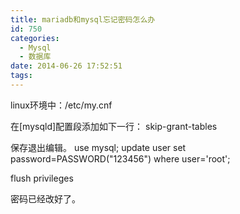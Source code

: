 ```yaml
---
title: mariadb和mysql忘记密码怎么办
id: 750
categories:
  - Mysql
  - 数据库
date: 2014-06-26 17:52:51
tags:
---
```


linux环境中：/etc/my.cnf

在[mysqld]配置段添加如下一行： 
skip-grant-tables

保存退出编辑。
use mysql; 
update user set password=PASSWORD("123456") where user='root';

flush privileges

密码已经改好了。